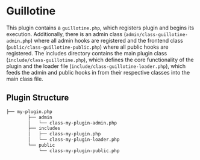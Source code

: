 # Guillotine

This plugin contains a `guillotine.php`, which registers plugin and begins its execution. Additionally, there is an admin class (`admin/class-guillotine-admin.php`) where all admin hooks are registered and the frontend class (`public/class-guillotine-public.php`) where all public hooks are registered. The includes directory contains the main plugin class (`include/class-guillotine.php`), which defines the core functionality of the plugin and the loader file (`include/class-guillotine-loader.php`), which feeds the admin and public hooks in from their respective classes into the main class file.

## Plugin Structure

```bash
├── my-plugin.php
        ├── admin
        │   └── class-my-plugin-admin.php
        ├── includes
        │   ├── class-my-plugin.php
        │   └── class-my-plugin-loader.php
        └── public
            └── class-my-plugin-public.php
```